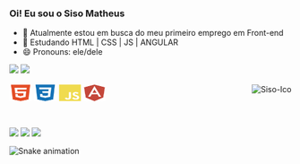 ### Oi! Eu sou o Siso Matheus

- 🔭 Atualmente estou em busca do meu primeiro emprego em Front-end
- 🌱 Estudando HTML | CSS | JS | ANGULAR
- 😄 Pronouns: ele/dele

<div>
  <img height="170" src="https://github-readme-stats.vercel.app/api?username=syso069&show_icons=true&theme=merko&include_all_commits=true&count_private=true"/>
  <img height="170" src="https://github-readme-stats.vercel.app/api/top-langs/?username=syso069&layout=compact&langs_count=168&theme=merko"/>
</div>

<div style="display: inline_block"><br>
  <img align="center" alt="Siso-Html5" height="30" width="40" src="https://github.com/devicons/devicon/blob/master/icons/html5/html5-plain.svg">
  <img align="center" alt="Siso-Css3" height="30" width="40" src="https://github.com/devicons/devicon/blob/master/icons/css3/css3-plain.svg">
  <img align="center" alt="Siso-Js" height="30" width="40" src="https://github.com/devicons/devicon/blob/master/icons/javascript/javascript-plain.svg">
  <img align="center" alt="Siso-Angular" height="30" width="40" src="https://github.com/devicons/devicon/blob/master/icons/angularjs/angularjs-plain.svg">
  <img height="100" align="right" alt="Siso-Ico" src="https://user-images.githubusercontent.com/94554205/210275579-fa5257bd-3d2f-4c03-ba84-a9a48fc3895c.PNG">
</div>

##

<div><br>
  <a href="https://www.instagram.com/syso69/"><img src="https://img.shields.io/badge/Instagram-E4405F?style=for-the-badge&logo=instagram&logoColor=white"></a>
  <a href="https://mail.google.com/mail/u/0/#inbox?compose=CllgCHrkVlxHXWHGRzcZMmmTnLzSSFTZXwRtVPJXvVLqQFjQBGPVkTNXSWgZRvRKKWfBcWtJCKg"><img src="https://img.shields.io/badge/Gmail-D14836?style=for-the-badge&logo=gmail&logoColor=white"></a>
  <a href="https://www.linkedin.com/in/siso-matheus-060193193/" ><img src="https://img.shields.io/badge/LinkedIn-0077B5?style=for-the-badge&logo=linkedin&logoColor=white"></a>
</div>

![Snake animation](https://github.com/syso069/syso069/blob/.github-contribution-grid-snake.svg)
